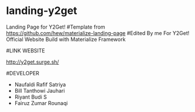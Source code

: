 # landing-y2get
Landing Page for Y2Get!
#Template from
https://github.com/hew/materialize-landing-page
#Edited By me
For Y2Get! Official Website
Build with Materialize Framework

#LINK WEBSITE

http://y2get.surge.sh/


#DEVELOPER

- Naufaldi Rafif Satriya
- Bill Tanthowi Jauhari
- Riyant Budi S
- Fairuz Zumar Rounaqi
